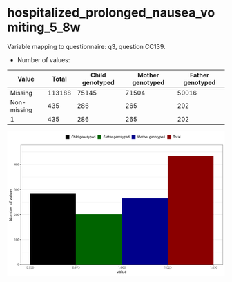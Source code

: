 # hospitalized_prolonged_nausea_vomiting_5_8w
Variable mapping to questionnaire: q3, question CC139.
- Number of values:

| Value | Total | Child genotyped | Mother genotyped | Father genotyped |
| ----- | ----- | --------------- | ---------------- | ---------------- |
| Missing | 113188 | 75145 | 71504 | 50016 |
| Non-missing | 435 | 286 | 265 | 202 |
| 1 | 435 | 286 | 265 | 202 |



![](hospitalized_prolonged_nausea_vomiting_5_8w_n.png)



